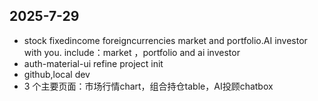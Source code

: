 ## 2025-7-29
- stock fixedincome foreigncurrencies market and portfolio.AI investor with you. include：market ，portfolio and ai investor
- auth-material-ui refine project init
- github,local dev
- 3 个主要页面：市场行情chart，组合持仓table，AI投顾chatbox

